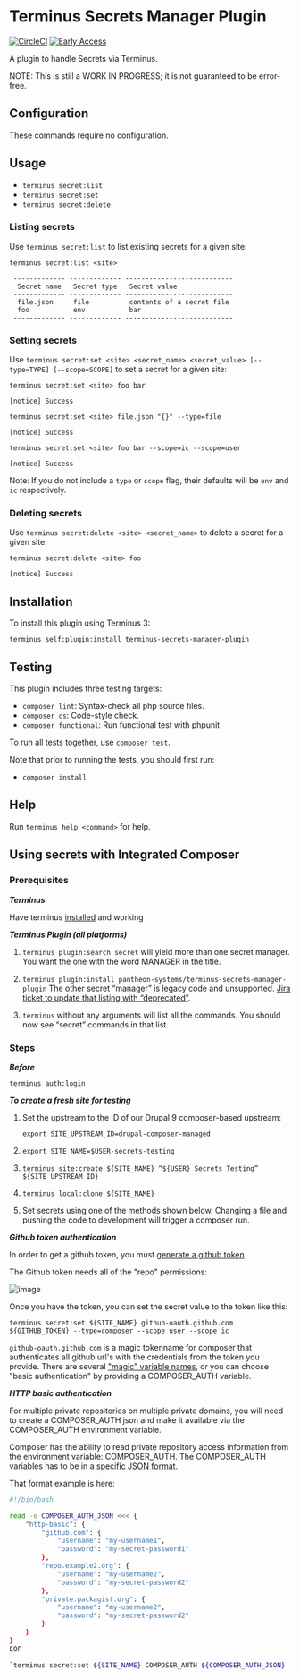 # Terminus Secrets Manager Plugin

[![CircleCI](https://circleci.com/gh/pantheon-systems/terminus-secrets-manager-plugin.svg?style=shield)](https://circleci.com/gh/pantheon-systems/terminus-secrets-manager-plugin)
[![Early Access](https://img.shields.io/badge/Pantheon-Early_Access-yellow?logo=pantheon&color=FFDC28)](https://pantheon.io/docs/oss-support-levels#early-access)

A plugin to handle Secrets via Terminus.

NOTE: This is still a WORK IN PROGRESS; it is not guaranteed to be error-free.

## Configuration

These commands require no configuration.

## Usage

* `terminus secret:list`
* `terminus secret:set`
* `terminus secret:delete`

### Listing secrets

Use `terminus secret:list` to list existing secrets for a given site:

```
terminus secret:list <site>

 ------------- ------------- ---------------------------
  Secret name   Secret type   Secret value
 ------------- ------------- ---------------------------
  file.json     file          contents of a secret file
  foo           env           bar
 ------------- ------------- ---------------------------
```

### Setting secrets

Use `terminus secret:set <site> <secret_name> <secret_value> [--type=TYPE] [--scope=SCOPE]` to set a secret for a given site:

```
terminus secret:set <site> foo bar

[notice] Success

```

```
terminus secret:set <site> file.json "{}" --type=file

[notice] Success

```

```
terminus secret:set <site> foo bar --scope=ic --scope=user

[notice] Success

```

Note: If you do not include a `type` or `scope` flag, their defaults will be `env` and `ic` respectively.

### Deleting secrets

Use `terminus secret:delete <site> <secret_name>` to delete a secret for a given site:

```
terminus secret:delete <site> foo

[notice] Success

```

## Installation

To install this plugin using Terminus 3:
```
terminus self:plugin:install terminus-secrets-manager-plugin
```

## Testing

This plugin includes three testing targets:

* `composer lint`: Syntax-check all php source files.
* `composer cs`: Code-style check.
* `composer functional`: Run functional test with phpunit

To run all tests together, use `composer test`.

Note that prior to running the tests, you should first run:
* `composer install`

## Help

Run `terminus help <command>` for help.

## Using secrets with Integrated Composer

### Prerequisites

***Terminus***

Have terminus [installed](https://pantheon.io/docs/terminus/install) and working

***Terminus Plugin (all platforms)***

1. `terminus plugin:search secret` will yield more than one secret manager. You want the one with the word MANAGER in the title. 

1. `terminus plugin:install pantheon-systems/terminus-secrets-manager-plugin` The other secret “manager” is legacy code and unsupported. [Jira ticket to update that listing with “deprecated”](https://getpantheon.atlassian.net/browse/CMS-962).

1. `terminus` without any arguments will list all the commands. You should now see “secret” commands in that list.

### Steps

***Before***

`terminus auth:login`

***To create a fresh site for testing***

1. Set the upstream to the ID of our Drupal 9 composer-based upstream: 

	 `export SITE_UPSTREAM_ID=drupal-composer-managed`

1. `export SITE_NAME=$USER-secrets-testing`

1. `terminus site:create ${SITE_NAME} “${USER} Secrets Testing”  ${SITE_UPSTREAM_ID}`

1.  `terminus local:clone ${SITE_NAME}`

1. Set secrets using one of the methods shown below. Changing a file and pushing the code to development will trigger a composer run.

***Github token authentication***

In order to get a github token, you must [generate a github token](https://docs.github.com/en/authentication/keeping-your-account-and-data-secure/creating-a-personal-access-token)

The Github token needs all of the "repo" permissions:

![image](https://user-images.githubusercontent.com/87093053/191616923-67732035-08aa-41c3-9a69-4d954ca02560.png) 

Once you have the token, you can set the secret value to the token like this:

`terminus secret:set ${SITE_NAME} github-oauth.github.com ${GITHUB_TOKEN} --type=composer --scope user --scope ic`

`github-oauth.github.com` is a magic tokenname for composer that authenticates all github url's with the credentials from the token you provide. There are several ["magic" variable names](https://getcomposer.org/doc/articles/authentication-for-private-packages.md#command-line-global-credential-editing), or you can choose "basic authentication" by providing a COMPOSER_AUTH variable.

***HTTP basic authentication***

For multiple private repositories on multiple private domains, you will need to create a COMPOSER_AUTH json and make it available via the COMPOSER_AUTH environment variable.

Composer has the ability to read private repository access information from the environment variable: COMPOSER_AUTH. The COMPOSER_AUTH variables has to be in a [specific JSON format](https://doc.codingdict.com/composer/doc/articles/http-basic-authentication.html). 

That format example is here:

```bash
#!/bin/bash

read -e COMPOSER_AUTH_JSON <<< {
    "http-basic": {
        "github.com": {
            "username": "my-username1",
            "password": "my-secret-password1"
        },
        "repo.example2.org": {
            "username": "my-username2",
            "password": "my-secret-password2"
        },
        "private.packagist.org": {
            "username": "my-username2",
            "password": "my-secret-password2"
        }
    }
}
EOF

`terminus secret:set ${SITE_NAME} COMPOSER_AUTH ${COMPOSER_AUTH_JSON} --type=env --scope user --scope ic`
```

